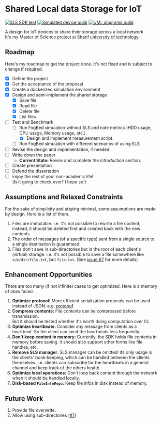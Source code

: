 # Shared Local data Storage for IoT
[![SLS SDK test](https://github.com/emranbm/sls-for-iot/actions/workflows/sls-sdk-test.yml/badge.svg)](https://github.com/emranbm/sls-for-iot/actions/workflows/sls-sdk-test.yml)
[![Simulated device build](https://github.com/emranbm/sls-for-iot/actions/workflows/simulated-device-build.yml/badge.svg)](https://github.com/emranbm/sls-for-iot/actions/workflows/simulated-device-build.yml)
[![UML diagrams build](https://github.com/emranbm/sls-for-iot/actions/workflows/uml-diagrams-build.yml/badge.svg)](https://github.com/emranbm/sls-for-iot/actions/workflows/uml-diagrams-build.yml)

A design for IoT devices to share their storage across a local network  
It's my Master of Science project at [Sharif university of technology](http://www.sharif.ir/).

## Roadmap
Here's my roadmap to get the project done. It's not fixed and is subject to change if required.
- [x] Define the project
- [x] Get the acceptance of the proposal
- [x] Create a dockerized simulation environment
- [x] Design and semi-implement the shared storage
  - [x] Save file
  - [x] Read file
  - [x] Delete file
  - [x] List files
- [ ] Test and Benchmark
  - [ ] Run FogBed simulation without SLS and note metrics (HDD usage, CPU usage, Memory usage, etc.)
    - [x] Design and implement measurement script.
  - [ ] Run FogBed simulation with different scenarios of using SLS
- [ ] Revise the design and implementation, if needed
- [ ] Write down the paper
  - **Current State:** Revise and complete the *Introduction* section.
- [ ] Create presentation
- [ ] Defend the dissertation
- [ ] Enjoy the rest of your non-academic life!  
(Is it going to check ever? I hope so!)

## Assumptions and Relaxed Constraints
For the sake of simplicity and staying minimal, some assumptions are made by design. Here is a list of them.
1. Files are immutable. i.e. it's not possible to rewrite a file content; instead, it should be deleted first and created back with the new contents.
1. The order of messages (of a specific type) sent from a single source to a single destination is guaranteed.
1. Files don't save in sub-directories but in the root of each client's (virtual) storage. i.e. it's not possible to save a file somewhere like `sub/dir/file.txt`, but `file.txt`. (See [issue #7](https://github.com/emranbm/sls-for-iot/issues/7) for more details)

## Enhancement Opportunities
There are too many (if not infinite) cases to get optimized. Here is a memory of ones faced.
1. **Optimize protocol:** More efficient serialization protocols can be used instead of JSON. e.g. [protobuf](https://developers.google.com/protocol-buffers)
1. **Compress contents:** File contents can be compressed before transmission.  
But it should be tested whether it's worth doing computation over IO.
1. **Optimize heartbeats:** Consider any message from clients as a heartbeat. So the client can send the heartbeats less frequently.
1. **Don't keep content in memory:** Currently, the SDK holds file contents in memory before saving. It should also support other forms like file handles, etc.
1. **Remove SLS manager:** SLS manager can be omitted! Its only usage is the clients' book-keeping, which can be handled between the clients themselves. i.e. clients can subscribe for the heartbeats in a general channel and keep track of the others health.
1. **Optimize local operations:** Don't loop back content through the network when it should be handled locally.
1. **Disk-based `FileInfoRepo`:** Keep file infos in disk instead of memory.

## Future Work
1. Provide file overwrite.
1. Allow using sub-directories ([#7](https://github.com/emranbm/sls-for-iot/issues/7))
